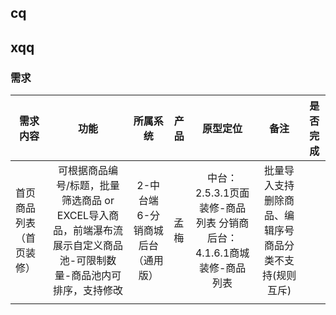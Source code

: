 ## cq















## xqq

### 需求

| 需求内容                  |                             功能                             |             所属系统              | 产品 |                           原型定位                           |                          备注                           | 是否完成 |
| ------------------------- | :----------------------------------------------------------: | :-------------------------------: | ---- | :----------------------------------------------------------: | :-----------------------------------------------------: | -------- |
| 首页商品列表 （首页装修） | 可根据商品编号/标题，批量筛选商品 or EXCEL导入商品，前端瀑布流展示自定义商品池-可限制数量-商品池内可排序，支持修改 | 2-中台端 6-分销商城后台（通用版） | 孟梅 | 中台： 2.5.3.1页面装修-商品列表 分销商后台： 4.1.6.1商城装修-商品列表 | 批量导入支持删除商品、编辑序号 商品分类不支持(规则互斥) |          |
|                           |                                                              |                                   |      |                                                              |                                                         |          |

